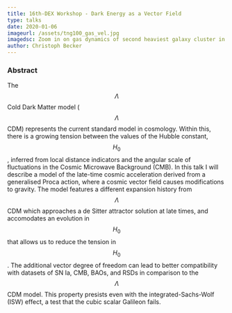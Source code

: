 ```yaml
---
title: 16th-DEX Workshop - Dark Energy as a Vector Field
type: talks
date: 2020-01-06
imageurl: /assets/tng100_gas_vel.jpg
imagedsc: Zoom in on gas dynamics of second heaviest galaxy cluster in Illustris TNG100
author: Christoph Becker
---
```


### Abstract

The $$\Lambda$$ Cold Dark Matter model ($$\Lambda$$CDM) represents the current standard model in cosmology. Within this, there is a growing tension between the values of the Hubble constant, $$H_0$$, inferred from local distance indicators and the angular scale of fluctuations in the Cosmic Microwave Background (CMB). In this talk I will describe a model of the late-time cosmic acceleration derived from a generalised Proca action, where a cosmic vector field causes modifications to gravity. The model features a different expansion history from $$\Lambda$$CDM which approaches a de Sitter attractor solution at late times, and accomodates an evolution in $$H_0$$ that allows us to reduce the tension in $$H_0$$. The additional vector degree of freedom can lead to better compatibility with datasets of SN Ia, CMB, BAOs, and RSDs in comparison to the $$\Lambda$$CDM model. This property presists even with the integrated-Sachs-Wolf (ISW) effect, a test that the cubic scalar Galileon fails.
